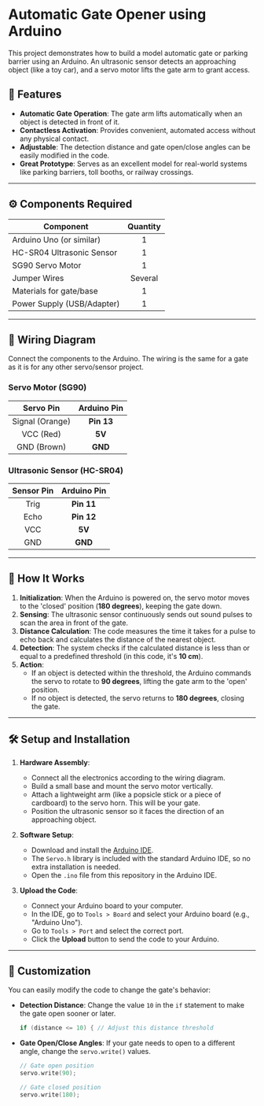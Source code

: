# Automatic Gate Opener using Arduino

This project demonstrates how to build a model automatic gate or parking barrier using an Arduino. An ultrasonic sensor detects an approaching object (like a toy car), and a servo motor lifts the gate arm to grant access.



## 🚧 Features

-   **Automatic Gate Operation**: The gate arm lifts automatically when an object is detected in front of it.
-   **Contactless Activation**: Provides convenient, automated access without any physical contact.
-   **Adjustable**: The detection distance and gate open/close angles can be easily modified in the code.
-   **Great Prototype**: Serves as an excellent model for real-world systems like parking barriers, toll booths, or railway crossings.

***

## ⚙️ Components Required

| Component                   | Quantity |
| --------------------------- | :------: |
| Arduino Uno (or similar)    |    1     |
| HC-SR04 Ultrasonic Sensor |    1     |
| SG90 Servo Motor            |    1     |
| Jumper Wires                |  Several |
| Materials for gate/base     |    1     |
| Power Supply (USB/Adapter)  |    1     |

***

## 🔌 Wiring Diagram

Connect the components to the Arduino. The wiring is the same for a gate as it is for any other servo/sensor project.

### Servo Motor (SG90)
| Servo Pin | Arduino Pin |
| :-------: | :---------: |
|   Signal (Orange)  |    **Pin 13** |
|     VCC (Red)    |     **5V** |
|    GND (Brown)   |     **GND** |

### Ultrasonic Sensor (HC-SR04)
| Sensor Pin | Arduino Pin |
| :--------: | :---------: |
|    Trig    |    **Pin 11** |
|    Echo    |    **Pin 12** |
|     VCC    |     **5V** |
|     GND    |     **GND** |

***

## 🚀 How It Works

1.  **Initialization**: When the Arduino is powered on, the servo motor moves to the 'closed' position (**180 degrees**), keeping the gate down.
2.  **Sensing**: The ultrasonic sensor continuously sends out sound pulses to scan the area in front of the gate.
3.  **Distance Calculation**: The code measures the time it takes for a pulse to echo back and calculates the distance of the nearest object.
4.  **Detection**: The system checks if the calculated distance is less than or equal to a predefined threshold (in this code, it's **10 cm**).
5.  **Action**:
    * If an object is detected within the threshold, the Arduino commands the servo to rotate to **90 degrees**, lifting the gate arm to the 'open' position.
    * If no object is detected, the servo returns to **180 degrees**, closing the gate.

***

## 🛠️ Setup and Installation

1.  **Hardware Assembly**:
    * Connect all the electronics according to the wiring diagram.
    * Build a small base and mount the servo motor vertically.
    * Attach a lightweight arm (like a popsicle stick or a piece of cardboard) to the servo horn. This will be your gate.
    * Position the ultrasonic sensor so it faces the direction of an approaching object.

2.  **Software Setup**:
    * Download and install the [Arduino IDE](https://www.arduino.cc/en/software).
    * The `Servo.h` library is included with the standard Arduino IDE, so no extra installation is needed.
    * Open the `.ino` file from this repository in the Arduino IDE.

3.  **Upload the Code**:
    * Connect your Arduino board to your computer.
    * In the IDE, go to `Tools > Board` and select your Arduino board (e.g., "Arduino Uno").
    * Go to `Tools > Port` and select the correct port.
    * Click the **Upload** button to send the code to your Arduino.

***

## 🔧 Customization

You can easily modify the code to change the gate's behavior:

-   **Detection Distance**: Change the value `10` in the `if` statement to make the gate open sooner or later.
    ```cpp
    if (distance <= 10) { // Adjust this distance threshold
    ```

-   **Gate Open/Close Angles**: If your gate needs to open to a different angle, change the `servo.write()` values.
    ```cpp
    // Gate open position
    servo.write(90);

    // Gate closed position
    servo.write(180);
    ```
